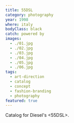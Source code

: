 ```yaml
---
title: 55DSL
category: photography
year: 1998
where: italy
bodyClass: black
catch: powered by
images:
  - ./01.jpg
  - ./02.jpg
  - ./03.jpg
  - ./04.jpg
  - ./05.jpg
  - ./06.jpg
tags:
  - art-direction
  - catalog
  - concept
  - fashion-branding
  - photography
featured: true
---
```


Catalog for Diesel's &lt;55DSL&gt;.
